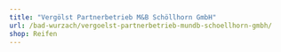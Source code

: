 ```yaml
---
title: "Vergölst Partnerbetrieb M&B Schöllhorn GmbH"
url: /bad-wurzach/vergoelst-partnerbetrieb-mundb-schoellhorn-gmbh/
shop: Reifen
---
```

